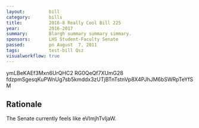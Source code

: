 ```yaml
---
layout:         bill
category:       bills
title:          2016-8 Really Cool Bill 225
year:           2016-2017
summary:        Blargh summary summary simmary.
sponsors:       LHS Student-Faculty Senate
passed:         pn August  7, 2011
tags:           test-bill Qsz
visualworkflow: true
---
```



ymLBeKAEf3Mxn6UrQHC2 RG0QeQf7XUmG28 fdzpmSgesqKuPWnUg7sb5kmddx3zUTjBTnTstnVp8X4PJhJM6bSWRpTeYfSM 




Rationale
---------
The Senate currently feels like eVImjhTvIjaW.
